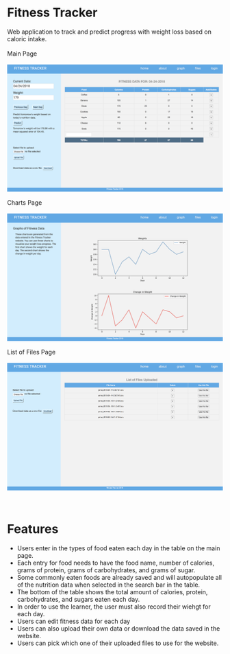 # Fitness Tracker
Web application to track and predict progress with weight loss based on caloric intake.<br/>
<br/>
Main Page<br/>
<br/>
**![](images/screenshot1.png)**

Charts Page<br/>
<br/>
**![](images/screenshot2.png)**

List of Files Page<br/>
<br/>
**![](images/screenshot3.png)**

<br/>

# Features

* Users enter in the types of food eaten each day in the table on the main page.<br/>
* Each entry for food needs to have the food name, number of calories, grams of protein, grams of carbohydrates, and grams of sugar.<br/>
* Some commonly eaten foods are already saved and will autopopulate all of the nutrition data when selected in the search bar in the table.<br/>
* The bottom of the table shows the total amount of calories, protein, carbohydrates, and sugars eaten each day.<br/>
* In order to use the learner, the user must also record their wiehgt for each day.<br/>
* Users can edit fitness data for each day<br/>
* Users can also upload their own data or download the data saved in the website.<br/>
* Users can pick which one of their uploaded files to use for the website.<br/> 





